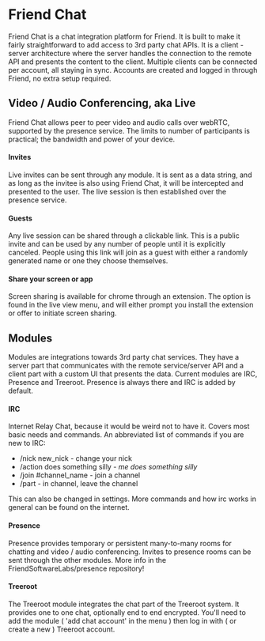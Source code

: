 # Friend Chat

Friend Chat is a chat integration platform for Friend. It is built to make
it fairly straightforward to add access to 3rd party chat APIs. It is a
client - server architecture where the server handles the connection to the
remote API and presents the content to the client. Multiple clients can
be connected per account, all staying in sync. Accounts are created and
logged in through Friend, no extra setup required.

## Video / Audio Conferencing, aka Live

Friend Chat allows peer to peer video and audio calls over webRTC, supported
by the presence service. The limits to number of participants is
practical; the bandwidth and power of your device.

#### Invites

Live invites can be sent through any module. It is sent as a data string,
and as long as the invitee is also using Friend Chat, it will be intercepted
and presented to the user. The live session is then established over the
presence service.

#### Guests

Any live session can be shared through a clickable link. This is a public invite
and can be used by any number of people until it is explicitly canceled. People
using this link will join as a guest with either a randomly generated name or
one they choose themselves.

#### Share your screen or app

Screen sharing is available for chrome through an extension. The option
is found in the live view menu, and will either prompt you install the
extension or offer to initiate screen sharing.

## Modules

Modules are integrations towards 3rd party chat services. They have a server part
that communicates  with the remote service/server API and a client part with a custom
UI that presents the data. Current modules are IRC, Presence and Treeroot. Presence
is always there and IRC is added by default.

#### IRC

Internet Relay Chat, because it would be weird not to have it. Covers
most basic needs and commands. An abbreviated list of commands if you are new to IRC:
* /nick new_nick - change your nick
* /action does something silly - *me does something silly*
* /join #channel_name - join a channel
* /part - in channel, leave the channel

This can also be changed in settings. More commands and how irc works in general
can be found on the internet.

#### Presence

Presence provides temporary or persistent many-to-many rooms for chatting and
video / audio conferencing. Invites to presence rooms can be sent through the other
modules. More info in the FriendSoftwareLabs/presence repository!

#### Treeroot

The Treeroot module integrates the chat part of the Treeroot system. It provides
one to one chat, optionally end to end encrypted. You'll need to add the module
( 'add chat account' in the menu ) then log in with ( or create a new ) Treeroot
account.
